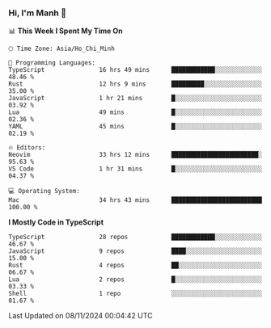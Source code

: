 ### Hi, I'm Manh 👋

<!--START_SECTION:waka-->
📊 **This Week I Spent My Time On** 

```text
🕑︎ Time Zone: Asia/Ho_Chi_Minh

💬 Programming Languages: 
TypeScript               16 hrs 49 mins      ████████████░░░░░░░░░░░░░   48.46 % 
Rust                     12 hrs 9 mins       █████████░░░░░░░░░░░░░░░░   35.00 % 
JavaScript               1 hr 21 mins        █░░░░░░░░░░░░░░░░░░░░░░░░   03.92 % 
Lua                      49 mins             █░░░░░░░░░░░░░░░░░░░░░░░░   02.36 % 
YAML                     45 mins             █░░░░░░░░░░░░░░░░░░░░░░░░   02.19 % 

🔥 Editors: 
Neovim                   33 hrs 12 mins      ████████████████████████░   95.63 % 
VS Code                  1 hr 31 mins        █░░░░░░░░░░░░░░░░░░░░░░░░   04.37 % 

💻 Operating System: 
Mac                      34 hrs 43 mins      █████████████████████████   100.00 % 
```

**I Mostly Code in TypeScript** 

```text
TypeScript               28 repos            ████████████░░░░░░░░░░░░░   46.67 % 
JavaScript               9 repos             ████░░░░░░░░░░░░░░░░░░░░░   15.00 % 
Rust                     4 repos             ██░░░░░░░░░░░░░░░░░░░░░░░   06.67 % 
Lua                      2 repos             █░░░░░░░░░░░░░░░░░░░░░░░░   03.33 % 
Shell                    1 repo              ░░░░░░░░░░░░░░░░░░░░░░░░░   01.67 % 
```




 Last Updated on 08/11/2024 00:04:42 UTC
<!--END_SECTION:waka-->
